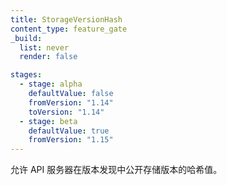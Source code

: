 ```yaml
---
title: StorageVersionHash
content_type: feature_gate
_build:
  list: never
  render: false

stages:
  - stage: alpha 
    defaultValue: false
    fromVersion: "1.14"
    toVersion: "1.14"
  - stage: beta
    defaultValue: true
    fromVersion: "1.15"
---
```


<!--
Allow API servers to expose the storage version hash in the
discovery.
-->
允许 API 服务器在版本发现中公开存储版本的哈希值。
